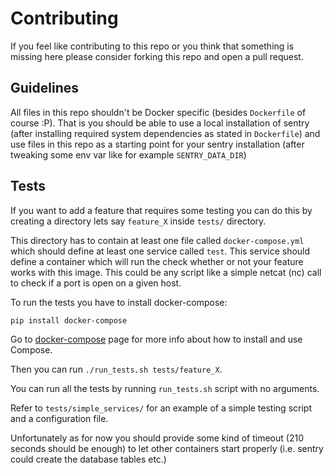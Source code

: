 # Contributing

If you feel like contributing to this repo or you think that something
is missing here please consider forking this repo and open a pull request.

## Guidelines

All files in this repo shouldn't be Docker specific
(besides ``Dockerfile`` of course :P).
That is you should be able to use a local installation of
sentry (after installing required system dependencies as stated in
``Dockerfile``) and use files in this repo as a starting point
for your sentry installation (after tweaking some env var like for example
``SENTRY_DATA_DIR``)

## Tests

If you want to add a feature that requires some testing
you can do this by creating a directory lets say ``feature_X``
inside ``tests/`` directory.

This directory has to contain at least one file called ``docker-compose.yml``
which should define at least one service called ``test``.
This service should define a container which will run the check
whether or not your feature works with this image.
This could be any script like a simple netcat (nc) call to
check if a port is open on a given host.

To run the tests you have to install docker-compose:

    pip install docker-compose

Go to [docker-compose](http://docs.docker.com/compose/) page for more info about
how to install and use Compose.

Then you can run ``./run_tests.sh tests/feature_X``.

You can run all the tests by running ``run_tests.sh`` script
with no arguments.

Refer to ``tests/simple_services/`` for an example of a simple
testing script and a configuration file.

Unfortunately as for now you should provide some kind of
timeout (210 seconds should be enough) to let other containers
start properly (i.e. sentry could create the database tables etc.)
